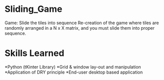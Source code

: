 # Sliding_Game
Game: Slide the tiles into sequence
Re-creation of the game where tiles are randomly 
arranged in a N x X matrix, and you must slide them 
into proper sequence.

# Skills Learned
*Python (tKinter Library)
*Grid & window lay-out and manipulation
*Application of DRY principle
*End-user desktop based application

